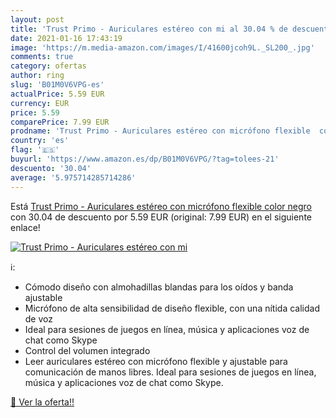 ```yaml
---
layout: post
title: 'Trust Primo - Auriculares estéreo con mi al 30.04 % de descuento'
date: 2021-01-16 17:43:19
image: 'https://m.media-amazon.com/images/I/41600jcoh9L._SL200_.jpg'
comments: true
category: ofertas
author: ring
slug: 'B01M0V6VPG-es'
actualPrice: 5.59 EUR
currency: EUR
price: 5.59
comparePrice: 7.99 EUR
prodname: 'Trust Primo - Auriculares estéreo con micrófono flexible  color negro'
country: 'es'
flag: '🇪🇸'
buyurl: 'https://www.amazon.es/dp/B01M0V6VPG/?tag=tolees-21'
descuento: '30.04'
average: '5.975714285714286'
---
```


Está [Trust Primo - Auriculares estéreo con micrófono flexible  color negro](https://www.amazon.es/dp/B01M0V6VPG/?tag=tolees-21) con 30.04 de descuento por 5.59 EUR (original: 7.99 EUR) en el siguiente enlace!

[![Trust Primo - Auriculares estéreo con mi](https://m.media-amazon.com/images/I/41600jcoh9L._SL200_.jpg)](https://www.amazon.es/dp/B01M0V6VPG/?tag=tolees-21)

ℹ️:

- Cómodo diseño con almohadillas blandas para los oídos y banda ajustable
- Micrófono de alta sensibilidad de diseño flexible, con una nítida calidad de voz
- Ideal para sesiones de juegos en línea, música y aplicaciones voz de chat como Skype
- Control del volumen integrado
- Leer auriculares estéreo con micrófono flexible y ajustable para comunicación de manos libres. Ideal para sesiones de juegos en línea, música y aplicaciones voz de chat como Skype.

[🛒 Ver la oferta!!](https://www.amazon.es/dp/B01M0V6VPG/?tag=tolees-21)

